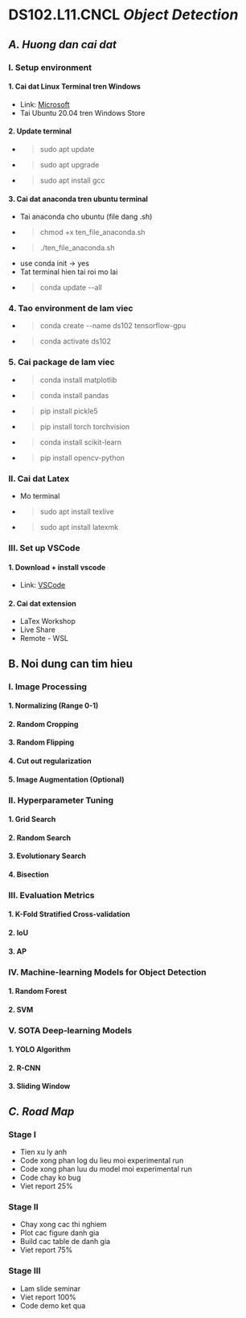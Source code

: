 # **DS102.L11.CNCL** _Object Detection_

## **_A. Huong dan cai dat_**

### **I. Setup environment**

#### 1. Cai dat Linux Terminal tren Windows

- Link: [Microsoft](https://docs.microsoft.com/en-us/windows/wsl/install-win10)
- Tai Ubuntu 20.04 tren Windows Store

#### 2. Update terminal

- > sudo apt update
- > sudo apt upgrade
- > sudo apt install gcc

#### 3. Cai dat anaconda tren ubuntu terminal

- Tai anaconda cho ubuntu (file dang .sh)
- > chmod +x ten_file_anaconda.sh
- > ./ten_file_anaconda.sh
- use conda init -> yes
- Tat terminal hien tai roi mo lai
- > conda update --all

### 4. Tao environment de lam viec

- > conda create --name ds102 tensorflow-gpu
- > conda activate ds102

### 5. Cai package de lam viec

- > conda install matplotlib
- > conda install pandas
- > pip install pickle5
- > pip install torch torchvision
- > conda install scikit-learn
- > pip install opencv-python

### **II. Cai dat Latex**

- Mo terminal
- > sudo apt install texlive
- > sudo apt install latexmk

### **III. Set up VSCode**

#### 1. Download + install vscode

- Link: [VSCode](https://www.youtube.com/watch?v=dQw4w9WgXcQ)

#### 2. Cai dat extension

- LaTex Workshop
- Live Share
- Remote - WSL

## **B. Noi dung can tim hieu**

### **I. Image Processing**

#### 1. Normalizing (Range 0-1)

#### 2. Random Cropping

#### 3. Random Flipping

#### 4. Cut out regularization

#### 5. Image Augmentation (Optional)

### **II. Hyperparameter Tuning**

#### 1. Grid Search

#### 2. Random Search

#### 3. Evolutionary Search

#### 4. Bisection

### **III. Evaluation Metrics**

#### 1. K-Fold Stratified Cross-validation

#### 2. IoU

#### 3. AP

### **IV. Machine-learning Models for Object Detection**

#### 1. Random Forest

#### 2. SVM

### **V. SOTA Deep-learning Models**

#### 1. YOLO Algorithm

#### 2. R-CNN

#### 3. Sliding Window

## **_C. Road Map_**

### **Stage I**

- Tien xu ly anh
- Code xong phan log du lieu moi experimental run
- Code xong phan luu du model moi experimental run
- Code chay ko bug
- Viet report 25%

### **Stage II**

- Chay xong cac thi nghiem
- Plot cac figure danh gia
- Build cac table de danh gia
- Viet report 75%

### **Stage III**

- Lam slide seminar
- Viet report 100%
- Code demo ket qua
